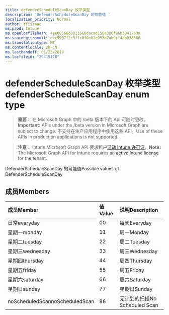 ```yaml
---
title: defenderScheduleScanDay 枚举类型
description: 'DefenderScheduleScanDay 的可能值 '
localization_priority: Normal
author: tfitzmac
ms.prod: Intune
ms.openlocfilehash: 4ee08566d0811666dacad158e380f86b30417a3a
ms.sourcegitcommit: dcc5907f2c3ffc0f0e82e953b7ab9cf4ab938360
ms.translationtype: MT
ms.contentlocale: zh-CN
ms.lasthandoff: 01/23/2019
ms.locfileid: "29415178"
---
```

# <a name="defenderschedulescanday-enum-type"></a><span data-ttu-id="3db54-103">defenderScheduleScanDay 枚举类型</span><span class="sxs-lookup"><span data-stu-id="3db54-103">defenderScheduleScanDay enum type</span></span>

> <span data-ttu-id="3db54-104">**重要：** 在 Microsoft Graph 中的 /beta 版本下的 Api 可随时更改。</span><span class="sxs-lookup"><span data-stu-id="3db54-104">**Important:** APIs under the /beta version in Microsoft Graph are subject to change.</span></span> <span data-ttu-id="3db54-105">不支持在生产应用程序中使用这些 API。</span><span class="sxs-lookup"><span data-stu-id="3db54-105">Use of these APIs in production applications is not supported.</span></span>

> <span data-ttu-id="3db54-106">**注意：** Intune Microsoft Graph API 要求租户[活动 Intune 许可证](https://go.microsoft.com/fwlink/?linkid=839381)。</span><span class="sxs-lookup"><span data-stu-id="3db54-106">**Note:** The Microsoft Graph API for Intune requires an [active Intune license](https://go.microsoft.com/fwlink/?linkid=839381) for the tenant.</span></span>

<span data-ttu-id="3db54-107">DefenderScheduleScanDay 的可能值</span><span class="sxs-lookup"><span data-stu-id="3db54-107">Possible values of DefenderScheduleScanDay</span></span> 

## <a name="members"></a><span data-ttu-id="3db54-108">成员</span><span class="sxs-lookup"><span data-stu-id="3db54-108">Members</span></span>
|<span data-ttu-id="3db54-109">成员</span><span class="sxs-lookup"><span data-stu-id="3db54-109">Member</span></span>|<span data-ttu-id="3db54-110">值</span><span class="sxs-lookup"><span data-stu-id="3db54-110">Value</span></span>|<span data-ttu-id="3db54-111">说明</span><span class="sxs-lookup"><span data-stu-id="3db54-111">Description</span></span>|
|:---|:---|:---|
|<span data-ttu-id="3db54-112">日常</span><span class="sxs-lookup"><span data-stu-id="3db54-112">everyday</span></span>|<span data-ttu-id="3db54-113">0</span><span class="sxs-lookup"><span data-stu-id="3db54-113">0</span></span>|<span data-ttu-id="3db54-114">每天</span><span class="sxs-lookup"><span data-stu-id="3db54-114">Everyday</span></span>|
|<span data-ttu-id="3db54-115">星期一</span><span class="sxs-lookup"><span data-stu-id="3db54-115">monday</span></span>|<span data-ttu-id="3db54-116">1</span><span class="sxs-lookup"><span data-stu-id="3db54-116">1</span></span>|<span data-ttu-id="3db54-117">周一</span><span class="sxs-lookup"><span data-stu-id="3db54-117">Monday</span></span>|
|<span data-ttu-id="3db54-118">星期二</span><span class="sxs-lookup"><span data-stu-id="3db54-118">tuesday</span></span>|<span data-ttu-id="3db54-119">2</span><span class="sxs-lookup"><span data-stu-id="3db54-119">2</span></span>|<span data-ttu-id="3db54-120">周二</span><span class="sxs-lookup"><span data-stu-id="3db54-120">Tuesday</span></span>|
|<span data-ttu-id="3db54-121">星期三</span><span class="sxs-lookup"><span data-stu-id="3db54-121">wednesday</span></span>|<span data-ttu-id="3db54-122">3</span><span class="sxs-lookup"><span data-stu-id="3db54-122">3</span></span>|<span data-ttu-id="3db54-123">周三</span><span class="sxs-lookup"><span data-stu-id="3db54-123">Wednesday</span></span>|
|<span data-ttu-id="3db54-124">星期四</span><span class="sxs-lookup"><span data-stu-id="3db54-124">thursday</span></span>|<span data-ttu-id="3db54-125">4</span><span class="sxs-lookup"><span data-stu-id="3db54-125">4</span></span>|<span data-ttu-id="3db54-126">周四</span><span class="sxs-lookup"><span data-stu-id="3db54-126">Thursday</span></span>|
|<span data-ttu-id="3db54-127">星期五</span><span class="sxs-lookup"><span data-stu-id="3db54-127">friday</span></span>|<span data-ttu-id="3db54-128">5</span><span class="sxs-lookup"><span data-stu-id="3db54-128">5</span></span>|<span data-ttu-id="3db54-129">周五</span><span class="sxs-lookup"><span data-stu-id="3db54-129">Friday</span></span>|
|<span data-ttu-id="3db54-130">星期六</span><span class="sxs-lookup"><span data-stu-id="3db54-130">saturday</span></span>|<span data-ttu-id="3db54-131">6</span><span class="sxs-lookup"><span data-stu-id="3db54-131">6</span></span>|<span data-ttu-id="3db54-132">周六</span><span class="sxs-lookup"><span data-stu-id="3db54-132">Saturday</span></span>|
|<span data-ttu-id="3db54-133">星期日</span><span class="sxs-lookup"><span data-stu-id="3db54-133">sunday</span></span>|<span data-ttu-id="3db54-134">7</span><span class="sxs-lookup"><span data-stu-id="3db54-134">7</span></span>|<span data-ttu-id="3db54-135">星期日</span><span class="sxs-lookup"><span data-stu-id="3db54-135">Sunday</span></span>|
|<span data-ttu-id="3db54-136">noScheduledScan</span><span class="sxs-lookup"><span data-stu-id="3db54-136">noScheduledScan</span></span>|<span data-ttu-id="3db54-137">8</span><span class="sxs-lookup"><span data-stu-id="3db54-137">8</span></span>|<span data-ttu-id="3db54-138">无计划的扫描</span><span class="sxs-lookup"><span data-stu-id="3db54-138">No Scheduled Scan</span></span>|





